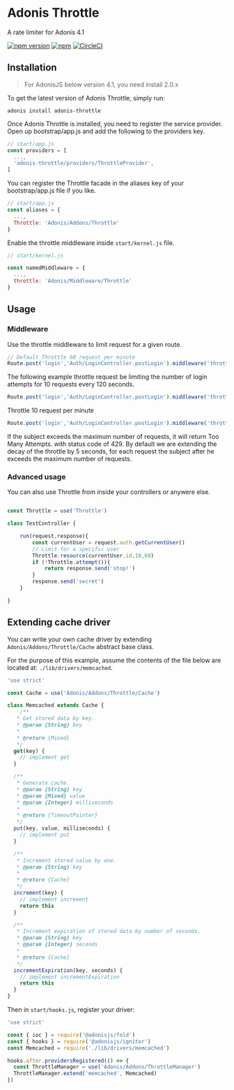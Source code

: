 # Adonis Throttle

A rate limiter for Adonis 4.1

[![npm version](https://badge.fury.io/js/adonis-throttle.svg)](https://badge.fury.io/js/adonis-throttle)
[![npm](https://img.shields.io/npm/dt/adonis-throttle.svg)](https://www.npmjs.com/package/adonis-throttle)
[![CircleCI](https://img.shields.io/circleci/project/github/masasron/adonis-throttle.svg)](https://circleci.com/gh/masasron/adonis-throttle)

## Installation

> For AdonisJS below version 4.1, you need install 2.0.x

To get the latest version of Adonis Throttle, simply run:

```
adonis install adonis-throttle
```

Once Adonis Throttle is installed, you need to register the service provider.
Open up bootstrap/app.js and add the following to the providers key.

```js
// start/app.js
const providers = [
  ...,
  'adonis-throttle/providers/ThrottleProvider',
]
```

You can register the Throttle facade in the aliases key of your bootstrap/app.js file if you like.

```js
// start/app.js
const aliases = {
  ...,
  Throttle: 'Adonis/Addons/Throttle'
}
```

Enable the throttle middleware inside `start/kernel.js` file.

```js
// start/kernel.js

const namedMiddleware = {
  ...,
  throttle: 'Adonis/Middleware/Throttle'
}
```

## Usage

### Middleware

Use the throttle middleware to limit request for a given route.

```js
// Default Throttle 60 request per minute
Route.post('login','Auth/LoginController.postLogin').middleware('throttle')
```

The following example throttle request be limiting the number of login attempts for 10 requests every 120 seconds.
```js
Route.post('login','Auth/LoginController.postLogin').middleware('throttle:10,120')
```

Throttle 10 request per minute
```js
Route.post('login','Auth/LoginController.postLogin').middleware('throttle:10')
```

If the subject exceeds the maximum number of requests, it will return Too Many Attempts. with status code of 429.
By default we are extending the decay of the throttle by 5 seconds, for each request the subject after he exceeds the maximum number of requests.

### Advanced usage

You can also use Throttle from inside your controllers or anywere else.

```js

const Throttle = use('Throttle')

class TestController {

	run(request,response){
		const currentUser = request.auth.getCurrentUser()
		// Limit for a specific user
		Throttle.resource(currentUser.id,10,60)
		if (!Throttle.attempt()){
			return response.send('stop!')
		}
		response.send('secret')
	}

}
```

## Extending cache driver

You can write your own cache driver by extending `Adonis/Addons/Throttle/Cache`
abstract base class.

For the purpose of this example, assume the contents of the file below are
located at: `./lib/drivers/memcached`.

```js
'use strict'

const Cache = use('Adonis/Addons/Throttle/Cache')

class Memcached extends Cache {
    /**
   * Get stored data by key.
   * @param {String} key
   *
   * @return {Mixed}
   */
  get(key) {
    // implement get
  }

  /**
   * Generate cache.
   * @param {String} key
   * @param {Mixed} value
   * @param {Integer} milliseconds
   *
   * @return {TimeoutPointer}
   */
  put(key, value, milliseconds) {
    // implement put
  }

  /**
   * Increment stored value by one.
   * @param {String} key
   *
   * @return {Cache}
   */
  increment(key) {
    // implement increment
    return this
  }

  /**
   * Increment expiration of stored data by number of seconds.
   * @param {String} key
   * @param {Integer} seconds
   *
   * @return {Cache}
   */
  incrementExpiration(key, seconds) {
    // implement incrementExpiration
    return this
  }
}
```

Then in `start/hooks.js`, register your driver:

```js
'use strict'

const { ioc } = require('@adonisjs/fold')
const { hooks } = require('@adonisjs/ignitor')
const Memcached = require('./lib/drivers/memcached')

hooks.after.providersRegistered(() => {
  const ThrottleManager = use('Adonis/Addons/ThrottleManager')
  ThrottleManager.extend('memcached', Memcached)
})
```
